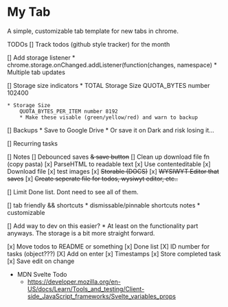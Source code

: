 # My Tab

A simple, customizable tab template for new tabs in chrome. 

TODOs
[] Track todos (github style tracker) for the month

[] Add storage listener
    * chrome.storage.onChanged.addListener(function(changes, namespace) 
    * Multiple tab updates

[] Storage size indicators
	* TOTAL Storage Size 
		QUOTA_BYTES number 102400

	* Storage Size 
		QUOTA_BYTES_PER_ITEM number 8192
		* Make these visable (green/yellow/red) and warn to backup

[] Backups
    * Save to Google Drive 
    * Or save it on Dark and risk losing it...

[] Recurring tasks

[] Notes
	[] Debounced saves ~~& save button~~
	[] Clean up download file fn (copy pasta)
	[x] ParseHTML to readable text 
	[x] Use contenteditable
	[x] Download file
	[x] test images
    [x] ~~Storable (DOCS)~~
	[x] ~~WYSIWYT Editor that saves~~
	[x] ~~Create seperate file for todos, wysiwyt editor, etc..~~

[] Limit Done list. Dont need to see all of them.

[] tab friendly && shortcuts
	* dismissable/pinnable shortcuts notes
	* customizable

[] Add way to dev on this easier?
    * At least on the functionality part anyways. The storage is a bit more straight forward.

[x] Move todos to README or something
[x] Done list
[X] ID number for tasks (object???)
[X] Add on enter
[x] Timestamps
[x] Store completed task
[x] Save edit on change


* MDN Svelte Todo 
  * https://developer.mozilla.org/en-US/docs/Learn/Tools_and_testing/Client-side_JavaScript_frameworks/Svelte_variables_props